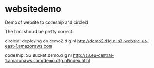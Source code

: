 # websitedemo
Demo of website to codeship and circleid

The html should be pretty correct. 

circleid:  deploying on demo2.d1g.nl http://demo2.d1g.nl.s3-website-us-east-1.amazonaws.com

codeship: S3 Bucket:demo.d1g.nl http://s3.eu-central-1.amazonaws.com/demo.d1g.nl/index.html 